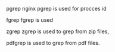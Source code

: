 pgrep nginx
pgrep is used for procces id 


fgrep
fgrep is used 

  
zgrep 
zgrep is used to grep from zip files, 


pdfgrep is used to grep from pdf files.